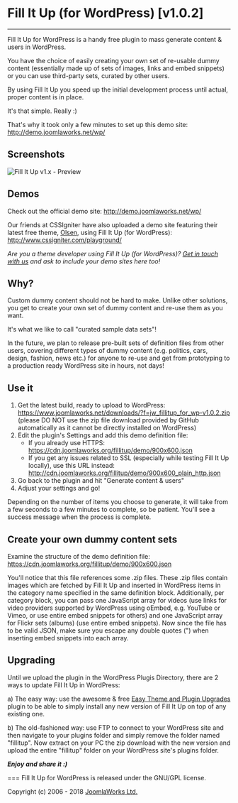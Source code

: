 # Fill It Up (for WordPress) [v1.0.2]
***
Fill It Up for WordPress is a handy free plugin to mass generate content &amp; users in WordPress.

You have the choice of easily creating your own set of re-usable dummy content (essentially made up of sets of images, links and embed snippets) or you can use third-party sets, curated by other users.

By using Fill It Up you speed up the initial development process until actual, proper content is in place.

It's that simple. Really :)

That's why it took only a few minutes to set up this demo site: http://demo.joomlaworks.net/wp/


## Screenshots
![Fill It Up v1.x - Preview](https://cdn.joomlaworks.org/fillitup/assets/fill-it-up_for_wordpress_v1.x_preview.png)


## Demos
Check out the official demo site: http://demo.joomlaworks.net/wp/

Our friends at CSSIgniter have also uploaded a demo site featuring their latest free theme, [Olsen](http://www.cssigniter.com/ignite/themes/olsen-light/), using Fill It Up (for WordPress): http://www.cssigniter.com/playground/

*Are you a theme developer using Fill It Up (for WordPress)? [Get in touch with us](https://www.joomlaworks.net/support/contact) and ask to include your demo sites here too!*


## Why?
Custom dummy content should not be hard to make. Unlike other solutions, you get to create your own set of dummy content and re-use them as you want.

It's what we like to call "curated sample data sets"!

In the future, we plan to release pre-built sets of definition files from other users, covering different types of dummy content (e.g. politics, cars, design, fashion, news etc.) for anyone to re-use and get from prototyping to a production ready WordPress site in hours, not days!


## Use it
1. Get the latest build, ready to upload to WordPress: https://www.joomlaworks.net/downloads/?f=jw_fillitup_for_wp-v1.0.2.zip (please DO NOT use the zip file download provided by GitHub automatically as it cannot be directly installed on WordPress)
2. Edit the plugin's Settings and add this demo definition file:
   - If you already use HTTPS: https://cdn.joomlaworks.org/fillitup/demo/900x600.json
   - If you get any issues related to SSL (especially while testing Fill It Up locally), use this URL instead: http://cdn.joomlaworks.org/fillitup/demo/900x600_plain_http.json
3. Go back to the plugin and hit "Generate content & users"
4. Adjust your settings and go!

Depending on the number of items you choose to generate, it will take from a few seconds to a few minutes to complete, so be patient. You'll see a success message when the process is complete.


## Create your own dummy content sets
Examine the structure of the demo definition file: https://cdn.joomlaworks.org/fillitup/demo/900x600.json

You'll notice that this file references some .zip files. These .zip files contain images which are fetched by Fill It Up and inserted in WordPress items in the category name specified in the same definition block. Additionally, per category block, you can pass one JavaScript array for videos (use links for video providers supported by WordPress using oEmbed, e.g. YouTube or Vimeo, or use entire embed snippets for others) and one JavaScript array for Flickr sets (albums) (use entire embed snippets). Now since the file has to be valid JSON, make sure you escape any double quotes (\") when inserting embed snippets into each array.


## Upgrading
Until we upload the plugin in the WordPress Plugis Directory, there are 2 ways to update Fill It Up in WordPress:

a) The easy way: use the awesome & free [Easy Theme and Plugin Upgrades](https://wordpress.org/plugins/easy-theme-and-plugin-upgrades/) plugin to be able to simply install any new version of Fill It Up on top of any existing one.

b) The old-fashioned way: use FTP to connect to your WordPress site and then navigate to your plugins folder and simply remove the folder named "fillitup". Now extract on your PC the zip download with the new version and upload the entire "fillitup" folder on your WordPress site's plugins folder.


***Enjoy and share it :)***

===
Fill It Up for WordPress is released under the GNU/GPL license.

Copyright (c) 2006 - 2018 [JoomlaWorks Ltd.](https://www.joomlaworks.net)
